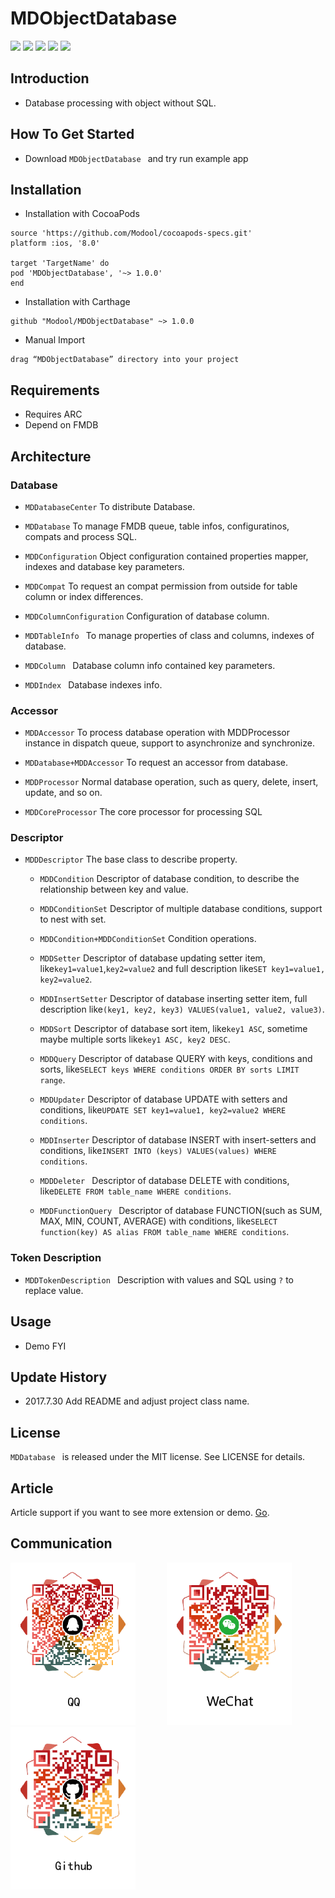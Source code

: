 # MDObjectDatabase

[![](https://img.shields.io/travis/rust-lang/rust.svg?style=flat)](https://github.com/Modool)
[![](https://img.shields.io/badge/language-Object--C-1eafeb.svg?style=flat)](https://developer.apple.com/Objective-C)
[![](https://img.shields.io/badge/license-MIT-353535.svg?style=flat)](https://developer.apple.com/iphone/index.action)
[![](https://img.shields.io/badge/platform-iOS-lightgrey.svg?style=flat)](https://github.com/Modool)
[![](https://img.shields.io/badge/QQ群-662988771-red.svg)](http://wpa.qq.com/msgrd?v=3&uin=662988771&site=qq&menu=yes)

## Introduction

- Database processing with object without SQL.

## How To Get Started

* Download `MDObjectDatabase ` and try run example app

## Installation


* Installation with CocoaPods

```
source 'https://github.com/Modool/cocoapods-specs.git'
platform :ios, '8.0'

target 'TargetName' do
pod 'MDObjectDatabase', '~> 1.0.0'
end

```

* Installation with Carthage

```
github "Modool/MDObjectDatabase" ~> 1.0.0
```

* Manual Import

```
drag “MDObjectDatabase” directory into your project

```


## Requirements
- Requires ARC
- Depend on FMDB

## Architecture

### Database

* `MDDatabaseCenter` To distribute Database.

* `MDDatabase` To manage FMDB queue, table infos, configuratinos, compats and process SQL.
* `MDDConfiguration` Object configuration contained properties mapper, indexes and database key parameters.
* `MDDCompat` To request an compat permission from outside for table column or index differences. 
* `MDDColumnConfiguration` Configuration of database column.
* `MDDTableInfo ` To manage properties of class and columns, indexes of database.
* `MDDColumn ` Database column info contained key parameters.
* `MDDIndex ` Database indexes info.

### Accessor

* `MDDAccessor` To process database operation with MDDProcessor instance in dispatch queue, support to asynchronize and synchronize.

* `MDDatabase+MDDAccessor` To request an accessor from database.
* `MDDProcessor` Normal database operation, such as query, delete, insert, update, and so on.
* `MDDCoreProcessor` The core processor for processing SQL 

### Descriptor

* `MDDDescriptor` The base class to describe property.
	* `MDDCondition` Descriptor of database condition, to describe the relationship between key and value.

	* `MDDConditionSet` Descriptor of multiple database conditions, support to nest with set.
	* `MDDCondition+MDDConditionSet` Condition operations.
	* `MDDSetter` Descriptor of database updating setter item, like`key1=value1`,`key2=value2` and full description like`SET key1=value1, key2=value2`.
	* `MDDInsertSetter` Descriptor of database inserting setter item, full description like`(key1, key2, key3) VALUES(value1, value2, value3)`.
	* `MDDSort` Descriptor of database sort item, like`key1 ASC`, sometime maybe multiple sorts like`key1 ASC, key2 DESC`.
	* `MDDQuery` Descriptor of database QUERY with keys, conditions and sorts, like`SELECT keys WHERE conditions ORDER BY sorts LIMIT range`.
	* `MDDUpdater` Descriptor of database UPDATE with setters and conditions, like`UPDATE SET key1=value1, key2=value2 WHERE conditions`.
	* `MDDInserter` Descriptor of database INSERT with insert-setters and conditions, like`INSERT INTO (keys) VALUES(values) WHERE conditions`.
	* `MDDDeleter ` Descriptor of database DELETE with conditions, like`DELETE FROM table_name WHERE conditions`.
	* `MDDFunctionQuery ` Descriptor of database FUNCTION(such as SUM, MAX, MIN, COUNT, AVERAGE) with conditions, like`SELECT function(key) AS alias FROM table_name WHERE conditions`.


### Token Description

* `MDDTokenDescription ` Description with values and SQL using `?` to replace value.
	
## Usage

* Demo FYI 

## Update History

* 2017.7.30 Add README and adjust project class name.

## License
`MDDatabase ` is released under the MIT license. See LICENSE for details.

## Article

Article support if you want to see more extension or demo. <a href=https://github.com/Modool/MDDatabase/blob/master/MDDatabase.md>Go</a>.

## Communication

<img src="https://github.com/Modool/Resources/blob/master/images/social/qq_300.png?raw=true" width=200><img style="margin:0px 50px 0px 50px" src="https://github.com/Modool/Resources/blob/master/images/social/wechat_300.png?raw=true" width=200><img src="https://github.com/Modool/Resources/blob/master/images/social/github_300.png?raw=true" width=200>